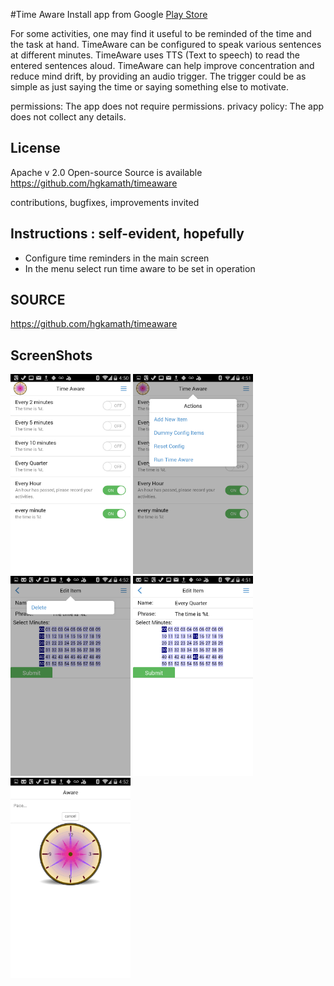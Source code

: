 

#Time Aware
Install app from Google [Play Store](https://play.google.com/store/apps/details?id=com.ganasoft.timeaware)

For some activities, one may find it useful to be reminded of the time and the task at hand.
TimeAware can be configured to speak various sentences at different minutes. 
TimeAware uses TTS (Text to speech) to read the entered sentences aloud. TimeAware can help improve concentration and reduce mind drift, by providing an audio trigger. The trigger could be as simple as just saying the time or saying something else to motivate. 

permissions: The app does not require permissions.
privacy policy: The app does not collect any details.

## License
Apache v 2.0 
Open-source
Source is available
https://github.com/hgkamath/timeaware 

contributions, bugfixes, improvements invited


## Instructions : self-evident, hopefully
* Configure time reminders in the main screen
* In the menu select run time aware to be set in operation 

## SOURCE
https://github.com/hgkamath/timeaware

## ScreenShots
<img width="192" height="320" src="images/Screenshot_2014-08-05-04-50-42.png" alt="Home Screen"></img>
<img width="192" height="320" src="images/Screenshot_2014-08-05-04-51-01.png" alt="Home Screen menu"></img>
<img width="192" height="320" src="images/Screenshot_2014-08-05-04-52-03.png" alt="Item Edit menu"></img>
<img width="192" height="320" src="images/Screenshot_2014-08-05-04-51-39.png" alt="Item Edit"></img>
<img width="192" height="320" src="images/Screenshot_2014-08-05-04-52-24.png" alt="Time Aware Run Screen"></img>

